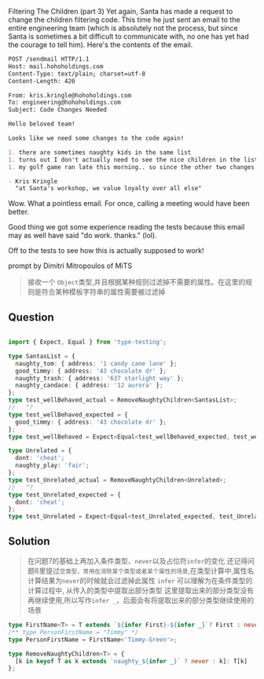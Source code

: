 Filtering The Children (part 3)
Yet again, Santa has made a request to change the children filtering code. This time he just sent an email to the entire engineering team (which is absolutely not the process, but since Santa is sometimes a bit difficult to communicate with, no one has yet had the courage to tell him). Here's the contents of the email.
```md
POST /sendmail HTTP/1.1
Host: mail.hohoholdings.com
Content-Type: text/plain; charset=utf-8
Content-Length: 420

From: kris.kringle@hohoholdings.com
To: engineering@hohoholdings.com
Subject: Code Changes Needed

Hello beloved team!

Looks like we need some changes to the code again!

1. there are sometimes naughty kids in the same list
1. turns out I don't actually need to see the nice children in the list, after all
1. my golf game ran late this morning.. so since the other two changes were quick to implement, I'm sure this will be just as fast, right?!

- Kris Kringle
  "at Santa's workshop, we value loyalty over all else"
```
Wow. What a pointless email. For once, calling a meeting would have been better.

Good thing we got some experience reading the tests because this email may as well have said "do work. thanks." (lol).

Off to the tests to see how this is actually supposed to work!

prompt by Dimitri Mitropoulos of MiTS

> 接收一个 `Object`类型,并且根据某种规则过滤掉不需要的属性。在这里的规则是符合某种模板字符串的属性需要被过滤掉

## Question

```ts

import { Expect, Equal } from 'type-testing';

type SantasList = {
  naughty_tom: { address: '1 candy cane lane' };
  good_timmy: { address: '43 chocolate dr' };
  naughty_trash: { address: '637 starlight way' };
  naughty_candace: { address: '12 aurora' };
};
type test_wellBehaved_actual = RemoveNaughtyChildren<SantasList>;
//   ^?
type test_wellBehaved_expected = {
  good_timmy: { address: '43 chocolate dr' };
};
type test_wellBehaved = Expect<Equal<test_wellBehaved_expected, test_wellBehaved_actual>>;

type Unrelated = {
  dont: 'cheat';
  naughty_play: 'fair';
};
type test_Unrelated_actual = RemoveNaughtyChildren<Unrelated>;
//   ^?
type test_Unrelated_expected = {
  dont: 'cheat';
};
type test_Unrelated = Expect<Equal<test_Unrelated_expected, test_Unrelated_actual>>;

```

## Solution

> 在问题7的基础上再加入条件类型、`never`以及占位符`infer`的变化
> 还记得问题6里提过`空类型，常用在消除某个类型或者某个属性的场景`,在类型计算中,属性名计算结果为`never`的时候就会过滤掉此属性
>`infer` 可以理解为在条件类型的计算过程中, 从传入的类型中提取出部分类型
>这里提取出来的部分类型没有再继续使用,所以写作`infer _`，后面会有将提取出来的部分类型继续使用的场景
```ts
type FirstName<T> = T extends `${infer First}-${infer _}`? First : never;
/** type PersonFirstName = "Timmy" */
type PersonFirstName = FirstName<'Timmy-Green'>;
```
```ts
type RemoveNaughtyChildren<T> = {
  [k in keyof T as k extends `naughty_${infer _}` ? never : k]: T[k]
};

```
